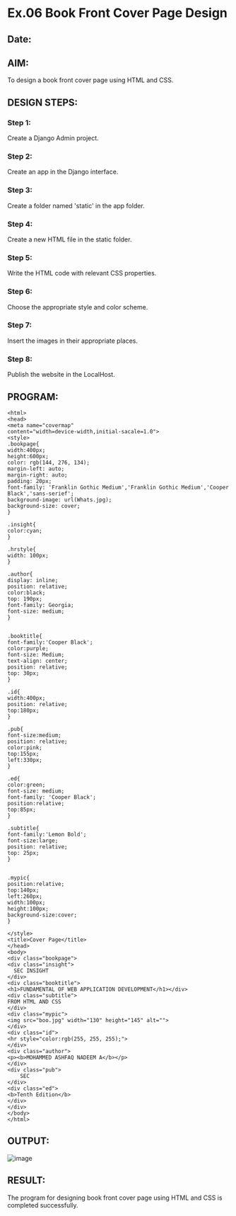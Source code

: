 # Ex.06 Book Front Cover Page Design
## Date:

## AIM:
To design a book front cover page using HTML and CSS.

## DESIGN STEPS:

### Step 1:
Create a Django Admin project.

### Step 2:
Create an app in the Django interface.

### Step 3:
Create a folder named 'static' in the app folder.

### Step 4:
Create a new HTML file in the static folder.

### Step 5:
Write the HTML code with relevant CSS properties.

### Step 6:
Choose the appropriate style and color scheme.

### Step 7:
Insert the images in their appropriate places.

### Step 8:
Publish the website in the LocalHost.

## PROGRAM:
~~~
<html>
<head>
<meta name="covermap"
content="width=device-width,initial-sacale=1.0">
<style>
.bookpage{
width:400px;
height:600px;
color: rgb(144, 276, 134);
margin-left: auto;
margin-right: auto;
padding: 20px;
font-family: 'Franklin Gothic Medium','Franklin Gothic Medium','Cooper Black','sans-serief';
background-image: url(Whats.jpg);
background-size: cover;
}

.insight{
color:cyan;
}

.hrstyle{
width: 100px;
}

.author{
display: inline;
position: relative;
color:black;
top: 190px;
font-family: Georgia;
font-size: medium;
}


.booktitle{
font-family:'Cooper Black';
color:purple;
font-size: Medium;
text-align: center;
position: relative;
top: 30px;
}

.id{
width:400px;
position: relative;
top:180px;
}

.pub{
font-size:medium;
position: relative;
color:pink;
top:155px;
left:330px;
}

.ed{
color:green;
font-size: medium;
font-family: 'Cooper Black';
position:relative;
top:85px;
}

.subtitle{
font-family:'Lemon Bold';
font-size:large;
position: relative;
top: 25px;
}


.mypic{
position:relative;
top:140px;
left:260px;
width:100px;
height:100px;
background-size:cover;
}

</style>
<title>Cover Page</title>
</head>
<body>
<div class="bookpage">
<div class="insight">
  SEC INSIGHT
</div>
<div class="booktitle">
<h1>FUNDAMENTAL OF WEB APPLICATION DEVELOPMENT</h1></div>
<div class="subtitle">
FROM HTML AND CSS
</div>
<div class="mypic">
<img src="boo.jpg" width="130" height="145" alt="">
</div>
<div class="id">
<hr style="color:rgb(255, 255, 255);">
</div>
<div class="author">
<p><b>MOHAMMED ASHFAQ NADEEM A</b></p>
</div>
<div class="pub">
    SEC
</div>
<div class="ed">
<b>Tenth Edition</b>
</div>
</div>
</body>
</html>
~~~
## OUTPUT:
![image](https://github.com/user-attachments/assets/bee335f6-13de-4793-a716-b735b2b40dd7)


## RESULT:
The program for designing book front cover page using HTML and CSS is completed successfully.
